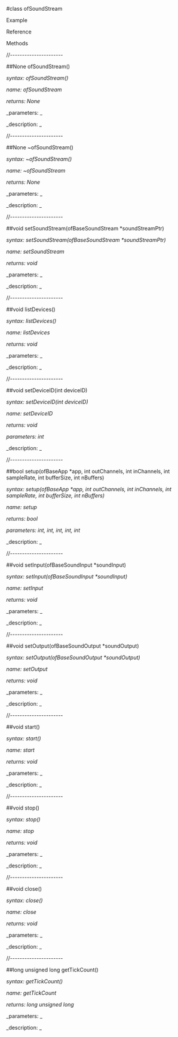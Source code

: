 #class ofSoundStream

Example



Reference



Methods



//----------------------

##None ofSoundStream()

_syntax: ofSoundStream()_

_name: ofSoundStream_

_returns: None_

_parameters: _



_description: _















//----------------------

##None ~ofSoundStream()

_syntax: ~ofSoundStream()_

_name: ~ofSoundStream_

_returns: None_

_parameters: _



_description: _















//----------------------

##void setSoundStream(ofBaseSoundStream *soundStreamPtr)

_syntax: setSoundStream(ofBaseSoundStream *soundStreamPtr)_

_name: setSoundStream_

_returns: void_

_parameters: _



_description: _















//----------------------

##void listDevices()

_syntax: listDevices()_

_name: listDevices_

_returns: void_

_parameters: _



_description: _















//----------------------

##void setDeviceID(int deviceID)

_syntax: setDeviceID(int deviceID)_

_name: setDeviceID_

_returns: void_

_parameters: int_



_description: _















//----------------------

##bool setup(ofBaseApp *app, int outChannels, int inChannels, int sampleRate, int bufferSize, int nBuffers)

_syntax: setup(ofBaseApp *app, int outChannels, int inChannels, int sampleRate, int bufferSize, int nBuffers)_

_name: setup_

_returns: bool_

_parameters: int, int, int, int, int_



_description: _















//----------------------

##void setInput(ofBaseSoundInput *soundInput)

_syntax: setInput(ofBaseSoundInput *soundInput)_

_name: setInput_

_returns: void_

_parameters: _



_description: _















//----------------------

##void setOutput(ofBaseSoundOutput *soundOutput)

_syntax: setOutput(ofBaseSoundOutput *soundOutput)_

_name: setOutput_

_returns: void_

_parameters: _



_description: _















//----------------------

##void start()

_syntax: start()_

_name: start_

_returns: void_

_parameters: _



_description: _















//----------------------

##void stop()

_syntax: stop()_

_name: stop_

_returns: void_

_parameters: _



_description: _















//----------------------

##void close()

_syntax: close()_

_name: close_

_returns: void_

_parameters: _



_description: _















//----------------------

##long unsigned long getTickCount()

_syntax: getTickCount()_

_name: getTickCount_

_returns: long unsigned long_

_parameters: _



_description: _
















